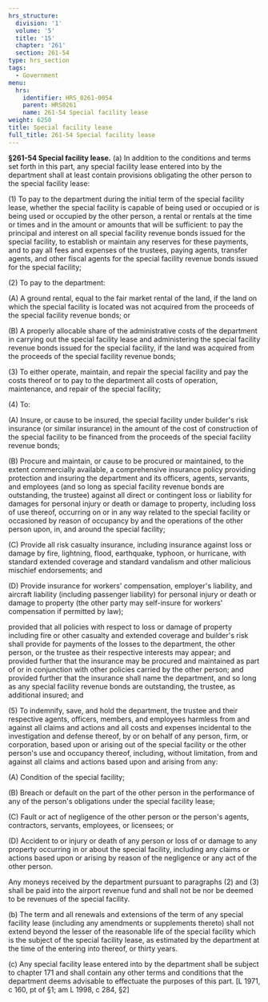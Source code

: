 ```yaml
---
hrs_structure:
  division: '1'
  volume: '5'
  title: '15'
  chapter: '261'
  section: 261-54
type: hrs_section
tags:
  - Government
menu:
  hrs:
    identifier: HRS_0261-0054
    parent: HRS0261
    name: 261-54 Special facility lease
weight: 6250
title: Special facility lease
full_title: 261-54 Special facility lease
---
```

**§261-54 Special facility lease.** (a) In addition to the conditions and terms set forth in this part, any special facility lease entered into by the department shall at least contain provisions obligating the other person to the special facility lease:

(1) To pay to the department during the initial term of the special facility lease, whether the special facility is capable of being used or occupied or is being used or occupied by the other person, a rental or rentals at the time or times and in the amount or amounts that will be sufficient: to pay the principal and interest on all special facility revenue bonds issued for the special facility, to establish or maintain any reserves for these payments, and to pay all fees and expenses of the trustees, paying agents, transfer agents, and other fiscal agents for the special facility revenue bonds issued for the special facility;

(2) To pay to the department:

(A) A ground rental, equal to the fair market rental of the land, if the land on which the special facility is located was not acquired from the proceeds of the special facility revenue bonds; or

(B) A properly allocable share of the administrative costs of the department in carrying out the special facility lease and administering the special facility revenue bonds issued for the special facility, if the land was acquired from the proceeds of the special facility revenue bonds;

(3) To either operate, maintain, and repair the special facility and pay the costs thereof or to pay to the department all costs of operation, maintenance, and repair of the special facility;

(4) To:

(A) Insure, or cause to be insured, the special facility under builder's risk insurance (or similar insurance) in the amount of the cost of construction of the special facility to be financed from the proceeds of the special facility revenue bonds;

(B) Procure and maintain, or cause to be procured or maintained, to the extent commercially available, a comprehensive insurance policy providing protection and insuring the department and its officers, agents, servants, and employees (and so long as special facility revenue bonds are outstanding, the trustee) against all direct or contingent loss or liability for damages for personal injury or death or damage to property, including loss of use thereof, occurring on or in any way related to the special facility or occasioned by reason of occupancy by and the operations of the other person upon, in, and around the special facility;

(C) Provide all risk casualty insurance, including insurance against loss or damage by fire, lightning, flood, earthquake, typhoon, or hurricane, with standard extended coverage and standard vandalism and other malicious mischief endorsements; and

(D) Provide insurance for workers' compensation, employer's liability, and aircraft liability (including passenger liability) for personal injury or death or damage to property (the other party may self-insure for workers' compensation if permitted by law);

provided that all policies with respect to loss or damage of property including fire or other casualty and extended coverage and builder's risk shall provide for payments of the losses to the department, the other person, or the trustee as their respective interests may appear; and provided further that the insurance may be procured and maintained as part of or in conjunction with other policies carried by the other person; and provided further that the insurance shall name the department, and so long as any special facility revenue bonds are outstanding, the trustee, as additional insured; and

(5) To indemnify, save, and hold the department, the trustee and their respective agents, officers, members, and employees harmless from and against all claims and actions and all costs and expenses incidental to the investigation and defense thereof, by or on behalf of any person, firm, or corporation, based upon or arising out of the special facility or the other person's use and occupancy thereof, including, without limitation, from and against all claims and actions based upon and arising from any:

(A) Condition of the special facility;

(B) Breach or default on the part of the other person in the performance of any of the person's obligations under the special facility lease;

(C) Fault or act of negligence of the other person or the person's agents, contractors, servants, employees, or licensees; or

(D) Accident to or injury or death of any person or loss of or damage to any property occurring in or about the special facility, including any claims or actions based upon or arising by reason of the negligence or any act of the other person.

Any moneys received by the department pursuant to paragraphs (2) and (3) shall be paid into the airport revenue fund and shall not be nor be deemed to be revenues of the special facility.

(b) The term and all renewals and extensions of the term of any special facility lease (including any amendments or supplements thereto) shall not extend beyond the lesser of the reasonable life of the special facility which is the subject of the special facility lease, as estimated by the department at the time of the entering into thereof, or thirty years.

(c) Any special facility lease entered into by the department shall be subject to chapter 171 and shall contain any other terms and conditions that the department deems advisable to effectuate the purposes of this part. [L 1971, c 160, pt of §1; am L 1998, c 284, §2]